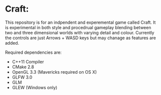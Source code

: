 Craft:
=======

This repository is for an indpendent and experemental game called Craft. It is experimental in both style and procedrual gameplay blending between two and three dimensional worlds with varying detail and colour. Currently the controls are just Arrows + WASD keys but may chanage as features are added.

Required dependencies are:

* C++11 Compiler
* CMake 2.8
* OpenGL 3.3 (Mavericks required on OS X)
* GLFW 3.0
* GLM
* GLEW (Windows only)